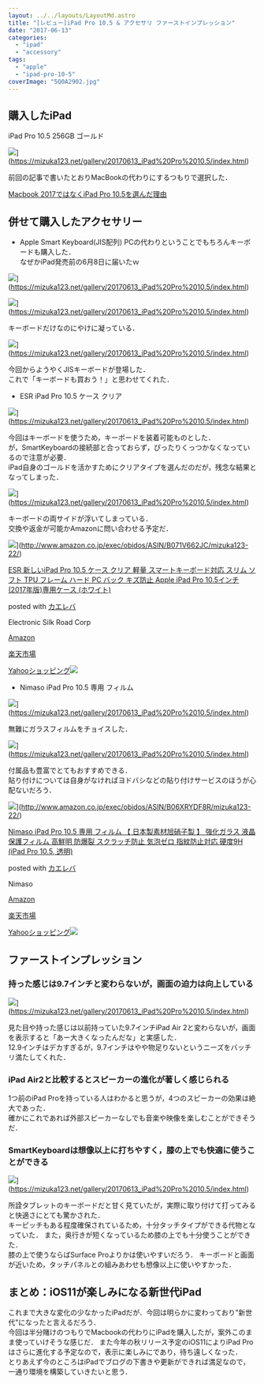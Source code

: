 ```yaml
---
layout: ../../layouts/LayoutMd.astro
title: "[レビュー]iPad Pro 10.5 & アクセサリ ファーストインプレッション"
date: "2017-06-13"
categories: 
  - "ipad"
  - "accessory"
tags: 
  - "apple"
  - "ipad-pro-10-5"
coverImage: "5Q0A2902.jpg"
---
```


## 購入したiPad

iPad Pro 10.5 256GB ゴールド

![](/archive/images/5Q0A2889.jpg)](https://mizuka123.net/gallery/20170613_iPad%20Pro%2010.5/index.html)

前回の記事で書いたとおりMacBookの代わりにするつもりで選択した．

[Macbook 2017ではなくiPad Pro 10\.5を選んだ理由](https://mizuka123.net/7308/)

## 併せて購入したアクセサリー

- Apple Smart Keyboard(JIS配列) PCの代わりということでもちろんキーボードも購入した．  
    なぜかiPad発売前の6月8日に届いたｗ

![](/archive/images/5Q0A2892.jpg)](https://mizuka123.net/gallery/20170613_iPad%20Pro%2010.5/index.html)

![](/archive/images/5Q0A2895.jpg)](https://mizuka123.net/gallery/20170613_iPad%20Pro%2010.5/index.html)

キーボードだけなのにやけに凝っている．

![](/archive/images/5Q0A2897.jpg)](https://mizuka123.net/gallery/20170613_iPad%20Pro%2010.5/index.html)

今回からようやくJISキーボードが登場した．  
これで「キーボードも買おう！」と思わせてくれた．

- ESR iPad Pro 10.5 ケース クリア 

![](/archive/images/5Q0A2893.jpg)](https://mizuka123.net/gallery/20170613_iPad%20Pro%2010.5/index.html)

今回はキーボードを使うため，キーボードを装着可能ものとした．  
が，SmartKeyboardの接続部と合っておらず，ぴったりくっつかなくなっているので注意が必要．  
iPad自身のゴールドを活かすためにクリアタイプを選んだのだが，残念な結果となってしまった．

![](/archive/images/5Q0A2900.jpg)](https://mizuka123.net/gallery/20170613_iPad%20Pro%2010.5/index.html)

キーボードの両サイドが浮いてしまっている．  
交換や返金が可能かAmazonに問い合わせる予定だ．

![](/archive/images/41p0jZdxgTL._SL160_.jpg)](http://www.amazon.co.jp/exec/obidos/ASIN/B071V662JC/mizuka123-22/)

[ESR 新しいiPad Pro 10.5 ケース クリア 軽量 スマートキーボード対応 スリム ソフト TPU フレーム ハード PC バック キズ防止 Apple iPad Pro 10.5インチ(2017年版)専用ケース (ホワイト)](http://www.amazon.co.jp/exec/obidos/ASIN/B071V662JC/mizuka123-22/)

posted with [カエレバ](http://kaereba.com)

Electronic Silk Road Corp

[Amazon](http://www.amazon.co.jp/gp/search?keywords=ESR%20%E6%96%B0%E3%81%97%E3%81%84iPad%20Pro%2010.5%20%E3%82%B1%E3%83%BC%E3%82%B9%20%E3%82%AF%E3%83%AA%E3%82%A2%20%E8%BB%BD%E9%87%8F%20%E3%82%B9%E3%83%9E%E3%83%BC%E3%83%88%E3%82%AD%E3%83%BC%E3%83%9C%E3%83%BC%E3%83%89%E5%AF%BE%E5%BF%9C%20%E3%82%B9%E3%83%AA%E3%83%A0%20%E3%82%BD%E3%83%95%E3%83%88%20TPU%20%E3%83%95%E3%83%AC%E3%83%BC%E3%83%A0%20%E3%83%8F%E3%83%BC%E3%83%89%20PC%20%E3%83%90%E3%83%83%E3%82%AF%20%E3%82%AD%E3%82%BA%E9%98%B2%E6%AD%A2%20Apple%20iPad%20Pro%2010.5%E3%82%A4%E3%83%B3%E3%83%81%282017%E5%B9%B4%E7%89%88%29%E5%B0%82%E7%94%A8%E3%82%B1%E3%83%BC%E3%82%B9%20%28%E3%83%9B%E3%83%AF%E3%82%A4%E3%83%88%29&__mk_ja_JP=%E3%82%AB%E3%82%BF%E3%82%AB%E3%83%8A&tag=mizuka123-22)

[楽天市場](https://hb.afl.rakuten.co.jp/hgc/032b53ee.4b34c5ee.0f4a541e.f440145e/?pc=http%3A%2F%2Fsearch.rakuten.co.jp%2Fsearch%2Fmall%2FESR%2520%25E6%2596%25B0%25E3%2581%2597%25E3%2581%2584iPad%2520Pro%252010.5%2520%25E3%2582%25B1%25E3%2583%25BC%25E3%2582%25B9%2520%25E3%2582%25AF%25E3%2583%25AA%25E3%2582%25A2%2520%25E8%25BB%25BD%25E9%2587%258F%2520%25E3%2582%25B9%25E3%2583%259E%25E3%2583%25BC%25E3%2583%2588%25E3%2582%25AD%25E3%2583%25BC%25E3%2583%259C%25E3%2583%25BC%25E3%2583%2589%25E5%25AF%25BE%25E5%25BF%259C%2520%25E3%2582%25B9%25E3%2583%25AA%25E3%2583%25A0%2520%25E3%2582%25BD%25E3%2583%2595%25E3%2583%2588%2520TPU%2520%25E3%2583%2595%25E3%2583%25AC%25E3%2583%25BC%25E3%2583%25A0%2520%25E3%2583%258F%25E3%2583%25BC%25E3%2583%2589%2520PC%2520%25E3%2583%2590%25E3%2583%2583%25E3%2582%25AF%2520%25E3%2582%25AD%25E3%2582%25BA%25E9%2598%25B2%25E6%25AD%25A2%2520Apple%2520iPad%2520Pro%252010.5%25E3%2582%25A4%25E3%2583%25B3%25E3%2583%2581%25282017%25E5%25B9%25B4%25E7%2589%2588%2529%25E5%25B0%2582%25E7%2594%25A8%25E3%2582%25B1%25E3%2583%25BC%25E3%2582%25B9%2520%2528%25E3%2583%259B%25E3%2583%25AF%25E3%2582%25A4%25E3%2583%2588%2529%2F-%2Ff.1-p.1-s.1-sf.0-st.A-v.2%3Fx%3D0%26scid%3Daf_ich_link_urltxt%26m%3Dhttp%3A%2F%2Fm.rakuten.co.jp%2F)

[Yahooショッピング![](//ad.jp.ap.valuecommerce.com/servlet/gifbanner?sid=3066752&pid=881990642)](//ck.jp.ap.valuecommerce.com/servlet/referral?sid=3066752&pid=881990642&vc_url=http%3A%2F%2Fsearch.shopping.yahoo.co.jp%2Fsearch%3Fp%3DESR%2520%25E6%2596%25B0%25E3%2581%2597%25E3%2581%2584iPad%2520Pro%252010.5%2520%25E3%2582%25B1%25E3%2583%25BC%25E3%2582%25B9%2520%25E3%2582%25AF%25E3%2583%25AA%25E3%2582%25A2%2520%25E8%25BB%25BD%25E9%2587%258F%2520%25E3%2582%25B9%25E3%2583%259E%25E3%2583%25BC%25E3%2583%2588%25E3%2582%25AD%25E3%2583%25BC%25E3%2583%259C%25E3%2583%25BC%25E3%2583%2589%25E5%25AF%25BE%25E5%25BF%259C%2520%25E3%2582%25B9%25E3%2583%25AA%25E3%2583%25A0%2520%25E3%2582%25BD%25E3%2583%2595%25E3%2583%2588%2520TPU%2520%25E3%2583%2595%25E3%2583%25AC%25E3%2583%25BC%25E3%2583%25A0%2520%25E3%2583%258F%25E3%2583%25BC%25E3%2583%2589%2520PC%2520%25E3%2583%2590%25E3%2583%2583%25E3%2582%25AF%2520%25E3%2582%25AD%25E3%2582%25BA%25E9%2598%25B2%25E6%25AD%25A2%2520Apple%2520iPad%2520Pro%252010.5%25E3%2582%25A4%25E3%2583%25B3%25E3%2583%2581%25282017%25E5%25B9%25B4%25E7%2589%2588%2529%25E5%25B0%2582%25E7%2594%25A8%25E3%2582%25B1%25E3%2583%25BC%25E3%2582%25B9%2520%2528%25E3%2583%259B%25E3%2583%25AF%25E3%2582%25A4%25E3%2583%2588%2529&vcptn=kaereba)

- Nimaso iPad Pro 10.5 専用 フィルム

![](/archive/images/5Q0A2891.jpg)](https://mizuka123.net/gallery/20170613_iPad%20Pro%2010.5/index.html)

無難にガラスフィルムをチョイスした．

![](/archive/images/5Q0A2894.jpg)](https://mizuka123.net/gallery/20170613_iPad%20Pro%2010.5/index.html)

付属品も豊富でとてもおすすめできる．  
貼り付けについては自身がなければヨドバシなどの貼り付けサービスのほうが心配ないだろう．

![](/archive/images/51dWu-cEQBL._SL160_.jpg)](http://www.amazon.co.jp/exec/obidos/ASIN/B06XRYDF8R/mizuka123-22/)

[Nimaso iPad Pro 10.5 専用 フィルム 【 日本製素材旭硝子製 】 強化ガラス 液晶保護フィルム 高鮮明 防爆裂 スクラッチ防止 気泡ゼロ 指紋防止対応 硬度9H (iPad Pro 10.5, 透明)](http://www.amazon.co.jp/exec/obidos/ASIN/B06XRYDF8R/mizuka123-22/)

posted with [カエレバ](http://kaereba.com)

Nimaso

[Amazon](http://www.amazon.co.jp/gp/search?keywords=Nimaso%20iPad%20Pro%2010.5%20%E5%B0%82%E7%94%A8%20%E3%83%95%E3%82%A3%E3%83%AB%E3%83%A0%20%E3%80%90%20%E6%97%A5%E6%9C%AC%E8%A3%BD%E7%B4%A0%E6%9D%90%E6%97%AD%E7%A1%9D%E5%AD%90%E8%A3%BD%20%E3%80%91%20%E5%BC%B7%E5%8C%96%E3%82%AC%E3%83%A9%E3%82%B9%20%E6%B6%B2%E6%99%B6%E4%BF%9D%E8%AD%B7%E3%83%95%E3%82%A3%E3%83%AB%E3%83%A0%20%E9%AB%98%E9%AE%AE%E6%98%8E%20%E9%98%B2%E7%88%86%E8%A3%82%20%E3%82%B9%E3%82%AF%E3%83%A9%E3%83%83%E3%83%81%E9%98%B2%E6%AD%A2%20%E6%B0%97%E6%B3%A1%E3%82%BC%E3%83%AD%20%E6%8C%87%E7%B4%8B%E9%98%B2%E6%AD%A2%E5%AF%BE%E5%BF%9C%20%E7%A1%AC%E5%BA%A69H%20%28iPad%20Pro%2010.5%2C%20%E9%80%8F%E6%98%8E%29&__mk_ja_JP=%E3%82%AB%E3%82%BF%E3%82%AB%E3%83%8A&tag=mizuka123-22)

[楽天市場](https://hb.afl.rakuten.co.jp/hgc/032b53ee.4b34c5ee.0f4a541e.f440145e/?pc=http%3A%2F%2Fsearch.rakuten.co.jp%2Fsearch%2Fmall%2FNimaso%2520iPad%2520Pro%252010.5%2520%25E5%25B0%2582%25E7%2594%25A8%2520%25E3%2583%2595%25E3%2582%25A3%25E3%2583%25AB%25E3%2583%25A0%2520%25E3%2580%2590%2520%25E6%2597%25A5%25E6%259C%25AC%25E8%25A3%25BD%25E7%25B4%25A0%25E6%259D%2590%25E6%2597%25AD%25E7%25A1%259D%25E5%25AD%2590%25E8%25A3%25BD%2520%25E3%2580%2591%2520%25E5%25BC%25B7%25E5%258C%2596%25E3%2582%25AC%25E3%2583%25A9%25E3%2582%25B9%2520%25E6%25B6%25B2%25E6%2599%25B6%25E4%25BF%259D%25E8%25AD%25B7%25E3%2583%2595%25E3%2582%25A3%25E3%2583%25AB%25E3%2583%25A0%2520%25E9%25AB%2598%25E9%25AE%25AE%25E6%2598%258E%2520%25E9%2598%25B2%25E7%2588%2586%25E8%25A3%2582%2520%25E3%2582%25B9%25E3%2582%25AF%25E3%2583%25A9%25E3%2583%2583%25E3%2583%2581%25E9%2598%25B2%25E6%25AD%25A2%2520%25E6%25B0%2597%25E6%25B3%25A1%25E3%2582%25BC%25E3%2583%25AD%2520%25E6%258C%2587%25E7%25B4%258B%25E9%2598%25B2%25E6%25AD%25A2%25E5%25AF%25BE%25E5%25BF%259C%2520%25E7%25A1%25AC%25E5%25BA%25A69H%2520%2528iPad%2520Pro%252010.5%252C%2520%25E9%2580%258F%25E6%2598%258E%2529%2F-%2Ff.1-p.1-s.1-sf.0-st.A-v.2%3Fx%3D0%26scid%3Daf_ich_link_urltxt%26m%3Dhttp%3A%2F%2Fm.rakuten.co.jp%2F)

[Yahooショッピング![](//ad.jp.ap.valuecommerce.com/servlet/gifbanner?sid=3066752&pid=881990642)](//ck.jp.ap.valuecommerce.com/servlet/referral?sid=3066752&pid=881990642&vc_url=http%3A%2F%2Fsearch.shopping.yahoo.co.jp%2Fsearch%3Fp%3DNimaso%2520iPad%2520Pro%252010.5%2520%25E5%25B0%2582%25E7%2594%25A8%2520%25E3%2583%2595%25E3%2582%25A3%25E3%2583%25AB%25E3%2583%25A0%2520%25E3%2580%2590%2520%25E6%2597%25A5%25E6%259C%25AC%25E8%25A3%25BD%25E7%25B4%25A0%25E6%259D%2590%25E6%2597%25AD%25E7%25A1%259D%25E5%25AD%2590%25E8%25A3%25BD%2520%25E3%2580%2591%2520%25E5%25BC%25B7%25E5%258C%2596%25E3%2582%25AC%25E3%2583%25A9%25E3%2582%25B9%2520%25E6%25B6%25B2%25E6%2599%25B6%25E4%25BF%259D%25E8%25AD%25B7%25E3%2583%2595%25E3%2582%25A3%25E3%2583%25AB%25E3%2583%25A0%2520%25E9%25AB%2598%25E9%25AE%25AE%25E6%2598%258E%2520%25E9%2598%25B2%25E7%2588%2586%25E8%25A3%2582%2520%25E3%2582%25B9%25E3%2582%25AF%25E3%2583%25A9%25E3%2583%2583%25E3%2583%2581%25E9%2598%25B2%25E6%25AD%25A2%2520%25E6%25B0%2597%25E6%25B3%25A1%25E3%2582%25BC%25E3%2583%25AD%2520%25E6%258C%2587%25E7%25B4%258B%25E9%2598%25B2%25E6%25AD%25A2%25E5%25AF%25BE%25E5%25BF%259C%2520%25E7%25A1%25AC%25E5%25BA%25A69H%2520%2528iPad%2520Pro%252010.5%252C%2520%25E9%2580%258F%25E6%2598%258E%2529&vcptn=kaereba)

## ファーストインプレッション

### 持った感じは9.7インチと変わらないが，画面の迫力は向上している

![](/archive/images/5Q0A2899.jpg)](https://mizuka123.net/gallery/20170613_iPad%20Pro%2010.5/index.html)

見た目や持った感じは以前持っていた9.7インチiPad Air 2と変わらないが，画面を表示すると「あー大きくなったんだな」と実感した．  
12.9インチはデカすぎるが，9.7インチはやや物足りないというニーズをバッチリ満たしてくれた．

### iPad Air2と比較するとスピーカーの進化が著しく感じられる

1つ前のiPad Proを持っている人はわかると思うが，4つのスピーカーの効果は絶大であった．  
確かにこれであれば外部スピーカーなしでも音楽や映像を楽しむことができそうだ．

### SmartKeyboardは想像以上に打ちやすく，膝の上でも快適に使うことができる

![](/archive/images/5Q0A2902.jpg)](https://mizuka123.net/gallery/20170613_iPad%20Pro%2010.5/index.html)

所詮タブレットのキーボードだと甘く見ていたが，実際に取り付けて打ってみると快適さにとても驚かされた．  
キーピッチもある程度確保されているため，十分タッチタイプができる代物となっていた． また，奥行きが短くなっているため膝の上でも十分使うことができた．  
膝の上で使うならばSurface Proよりかは使いやすいだろう． キーボードと画面が近いため，タッチパネルとの組みあわせも想像以上に使いやすかった．

## まとめ：iOS11が楽しみになる新世代iPad

これまで大きな変化の少なかったiPadだが．今回は明らかに変わっており"新世代"になったと言えるだろう．  
今回は半分賭けのつもりでMacbookの代わりにiPadを購入したが，案外このまま使っていけそうな感じだ． また今年の秋リリース予定のiOS11によりiPad Proはさらに進化する予定なので，表示に楽しみにであり，待ち遠しくなった．  
とりあえず今のところはiPadでブログの下書きや更新ができれば満足なので，一通り環境を構築していきたいと思う．
